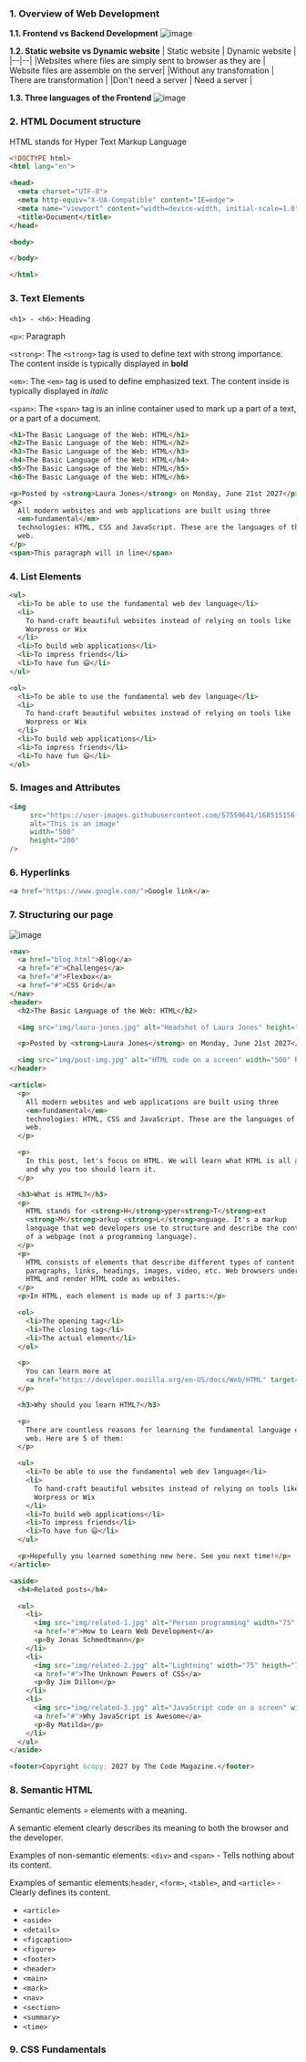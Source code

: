 ### 1. Overview of Web Development
  **1.1. Frontend vs Backend Development**
  ![image](https://user-images.githubusercontent.com/57559641/168515156-cb952249-6732-4677-806d-fd6440c2489d.png)

  **1.2. Static website vs Dynamic website** 
| Static website | Dynamic website  |
|--|--|
|Websites where files are simply sent to browser as they are  | Website files are assemble on the server|
|Without any transfomation  | There are transformation |
|Don't need a server  | Need a server |

  **1.3. Three languages of the Frontend**
  ![image](https://user-images.githubusercontent.com/57559641/168516443-811becbd-ad1e-4c0a-836f-3f3e1ad43f74.png)

### 2. HTML Document structure
HTML stands for Hyper Text Markup Language
```html
<!DOCTYPE html>
<html lang="en">

<head>
  <meta charset="UTF-8">
  <meta http-equiv="X-UA-Compatible" content="IE=edge">
  <meta name="viewport" content="width=device-width, initial-scale=1.0">
  <title>Document</title>
</head>

<body>

</body>

</html>
```

### 3. Text Elements
```<h1> - <h6>```: Heading

```<p>```: Paragraph

```<strong>```: The ```<strong>``` tag is used to define text with strong importance. The content inside is typically displayed in <strong>bold</strong>

```<em>```: The ```<em>``` tag is used to define emphasized text. The content inside is typically displayed in <em>italic</em>

```<span>```: The ```<span>``` tag is an inline container used to mark up a part of a text, or a part of a document.

```html
<h1>The Basic Language of the Web: HTML</h1>
<h2>The Basic Language of the Web: HTML</h2>
<h3>The Basic Language of the Web: HTML</h3>
<h4>The Basic Language of the Web: HTML</h4>
<h5>The Basic Language of the Web: HTML</h5>
<h6>The Basic Language of the Web: HTML</h6>

<p>Posted by <strong>Laura Jones</strong> on Monday, June 21st 2027</p>
<p>
  All modern websites and web applications are built using three
  <em>fundamental</em>
  technologies: HTML, CSS and JavaScript. These are the languages of the
  web.
</p>
<span>This paragraph will in line</span>

```

### 4. List Elements
```html
<ul>
  <li>To be able to use the fundamental web dev language</li>
  <li>
    To hand-craft beautiful websites instead of relying on tools like
    Worpress or Wix
  </li>
  <li>To build web applications</li>
  <li>To impress friends</li>
  <li>To have fun 😃</li>
</ul>

<ol>
  <li>To be able to use the fundamental web dev language</li>
  <li>
    To hand-craft beautiful websites instead of relying on tools like
    Worpress or Wix
  </li>
  <li>To build web applications</li>
  <li>To impress friends</li>
  <li>To have fun 😃</li>
</ol>
```

### 5. Images and Attributes
```html
<img 
     src="https://user-images.githubusercontent.com/57559641/168515156-cb952249-6732-4677-806d-fd6440c2489d.png" 
     alt="This is an image"
     width="500"
     height="200"
/>
```

### 6. Hyperlinks
```html
<a href="https://www.google.com/">Google link</a>
```

### 7. Structuring our page
![image](https://user-images.githubusercontent.com/57559641/168518770-d12d541c-db47-4d91-9dd4-50ab77d34ac2.png)

```html
<nav>
  <a href="blog.html">Blog</a>
  <a href="#">Challenges</a>
  <a href="#">Flexbox</a>
  <a href="#">CSS Grid</a>
</nav>
<header>
  <h2>The Basic Language of the Web: HTML</h2>

  <img src="img/laura-jones.jpg" alt="Headshot of Laura Jones" height="50" width="50" />

  <p>Posted by <strong>Laura Jones</strong> on Monday, June 21st 2027</p>

  <img src="img/post-img.jpg" alt="HTML code on a screen" width="500" height="200" />
</header>

<article>
  <p>
    All modern websites and web applications are built using three
    <em>fundamental</em>
    technologies: HTML, CSS and JavaScript. These are the languages of the
    web.
  </p>

  <p>
    In this post, let's focus on HTML. We will learn what HTML is all about,
    and why you too should learn it.
  </p>

  <h3>What is HTML?</h3>
  <p>
    HTML stands for <strong>H</strong>yper<strong>T</strong>ext
    <strong>M</strong>arkup <strong>L</strong>anguage. It's a markup
    language that web developers use to structure and describe the content
    of a webpage (not a programming language).
  </p>
  <p>
    HTML consists of elements that describe different types of content:
    paragraphs, links, headings, images, video, etc. Web browsers understand
    HTML and render HTML code as websites.
  </p>
  <p>In HTML, each element is made up of 3 parts:</p>

  <ol>
    <li>The opening tag</li>
    <li>The closing tag</li>
    <li>The actual element</li>
  </ol>

  <p>
    You can learn more at
    <a href="https://developer.mozilla.org/en-US/docs/Web/HTML" target="_blank">MDN Web Docs</a>.
  </p>

  <h3>Why should you learn HTML?</h3>

  <p>
    There are countless reasons for learning the fundamental language of the
    web. Here are 5 of them:
  </p>

  <ul>
    <li>To be able to use the fundamental web dev language</li>
    <li>
      To hand-craft beautiful websites instead of relying on tools like
      Worpress or Wix
    </li>
    <li>To build web applications</li>
    <li>To impress friends</li>
    <li>To have fun 😃</li>
  </ul>

  <p>Hopefully you learned something new here. See you next time!</p>
</article>

<aside>
  <h4>Related posts</h4>

  <ul>
    <li>
      <img src="img/related-1.jpg" alt="Person programming" width="75" width="75" />
      <a href="#">How to Learn Web Development</a>
      <p>By Jonas Schmedtmann</p>
    </li>
    <li>
      <img src="img/related-2.jpg" alt="Lightning" width="75" heigth="75" />
      <a href="#">The Unknown Powers of CSS</a>
      <p>By Jim Dillon</p>
    </li>
    <li>
      <img src="img/related-3.jpg" alt="JavaScript code on a screen" width="75" height="75" />
      <a href="#">Why JavaScript is Awesome</a>
      <p>By Matilda</p>
    </li>
  </ul>
</aside>

<footer>Copyright &copy; 2027 by The Code Magazine.</footer>
```

### 8. Semantic HTML
Semantic elements = elements with a meaning.

A semantic element clearly describes its meaning to both the browser and the developer.

Examples of non-semantic elements: ```<div>``` and ```<span>``` - Tells nothing about its content.

Examples of semantic elements:```header```, ```<form>```, ```<table>```, and ```<article>``` - Clearly defines its content.

- ```<article>```
- ```<aside>```
- ```<details>```
- ```<figcaption>```
- ```<figure>```
- ```<footer>```
- ```<header>```
- ```<main>```
- ```<mark>```
- ```<nav>```
- ```<section>```
- ```<summary>```
- ```<time>```
 
 ### 9. CSS Fundamentals
 
  
